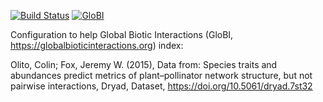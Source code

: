 [![Build Status](https://travis-ci.com/zedomel/olito2015.svg)](https://travis-ci.com/zedomel/olito2015) [![GloBI](http://api.globalbioticinteractions.org/interaction.svg?accordingTo=globi:zedomel/olito2015)](http://globalbioticinteractions.org/?accordingTo=globi:zedomel/olito2015)

Configuration to help Global Biotic Interactions (GloBI, https://globalbioticinteractions.org) index: 

Olito, Colin; Fox, Jeremy W. (2015), Data from: Species traits and abundances predict metrics of plant–pollinator network structure, but not pairwise interactions, Dryad, Dataset, https://doi.org/10.5061/dryad.7st32
